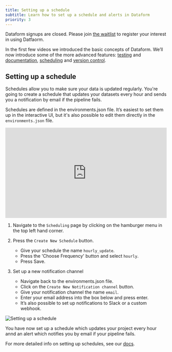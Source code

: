 ```yaml
---
title: Setting up a schedule
subtitle: Learn how to set up a schedule and alerts in Dataform
priority: 3
---
```


<div className="bp3-callout bp3-icon-info-sign bp3-intent-warning" markdown="1">
Dataform signups are closed. Please join
  <a
    target="_blank"
    rel="noopener"
    href="https://forms.gle/YBfHb6CWLD4Kmbd46"
  >the waitlist</a> to register your interest in using Datfaorm.
</div>

In the first few videos we introduced the basic concepts of Dataform. We’ll now introduce some of the more advanced features: [testing](https://docs.dataform.co/guides/assertions) and [documentation](https://docs.dataform.co/guides/datasets/documentation), [scheduling](https://docs.dataform.co/dataform-web/scheduling) and [version control](https://docs.dataform.co/dataform-web/version-control).

## Setting up a schedule

Schedules allow you to make sure your data is updated regularly. You're going to create a schedule that updates your datasets every hour and sends you a notification by email if the pipeline fails.

Schedules are defined in the environments.json file. It’s easiest to set them up in the interactive UI, but it's also possible to edit them directly in the `environments.json` file.

<div style="position: relative; padding-bottom: 55.93750000000001%; height: 0;"><iframe src="https://www.loom.com/embed/28219ff65f9c4faca1604289c07cae3c" frameborder="0" webkitallowfullscreen mozallowfullscreen allowfullscreen style="position: absolute; top: 0; left: 0; width: 100%; height: 100%;"></iframe></div>

1. Navigate to the `Scheduling` page by clicking on the hamburger menu in the top left hand corner.

2. Press the `Create New Schedule` button.

   - Give your schedule the name `hourly_update`.
   - Press the 'Choose Frequency' button and select `hourly`.
   - Press Save.

3. Set up a new notification channel

   - Navigate back to the environments.json file.
   - Click on the `Create New Notification channel` button.
   - Give your notification channel the name `email`.
   - Enter your email address into the box below and press enter.
   - It’s also possible to set up notifications to Slack or a custom webhook.

<img src="https://assets.dataform.co/getting%20started%20tutorial/schedululing/Screenshot%202020-08-13%20at%2015.54%201%20(1).png" max-width="753"  alt="Setting up a schedule" />

You have now set up a schedule which updates your project every hour annd an alert which notifies you by email if your pipeline fails.

For more detailed info on setting up schedules, see our [docs](https://docs.dataform.co/dataform-web/scheduling).
